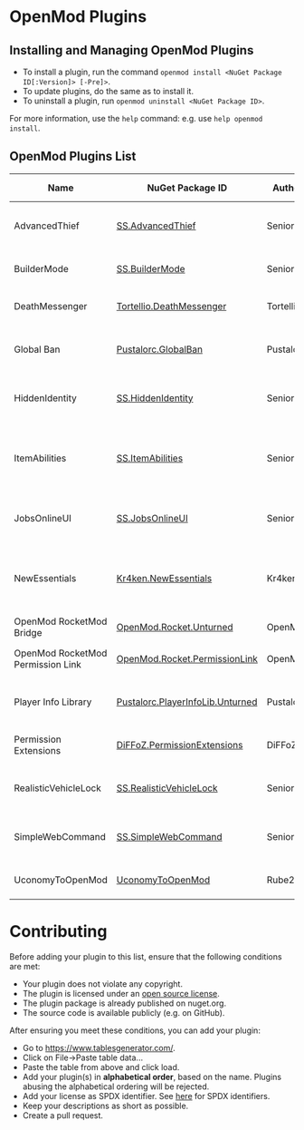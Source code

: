 # OpenMod Plugins

## Installing and Managing OpenMod Plugins
- To install a plugin, run the command `openmod install <NuGet Package ID[:Version]> [-Pre]>`.  
- To update plugins, do the same as to install it.
- To uninstall a plugin, run `openmod uninstall <NuGet Package ID>`.

For more information, use the `help` command: e.g. use `help openmod install`.

## OpenMod Plugins List
| Name                              | NuGet Package ID                                                                                     | Author    | Platform | Description                                                                                                    | License      | Source Code                                                                                       |
|-----------------------------------|------------------------------------------------------------------------------------------------------|-----------|----------|----------------------------------------------------------------------------------------------------------------|--------------|---------------------------------------------------------------------------------------------------|
| AdvancedThief                     | [SS.AdvancedThief](https://www.nuget.org/packages/SS.AdvancedThief/)                                 | Senior S  | Unturned | This plugin add a command to have a best rol in Roleplays servers!                                             | EUPL-1.2     | [GitHub](https://github.com/Senior-S/AdvancedThief-OpenMod)                                       |
| BuilderMode                       | [SS.BuilderMode](https://www.nuget.org/packages/SS.BuilderMode/)                                     | Senior S  | Unturned | A simple/shitty plugin to build with more facility.                                                            | EUPL-1.2     | [GitHub](https://github.com/Senior-S/BuilderMode-OpenMod)                                         |
| DeathMessenger                    | [Tortellio.DeathMessenger](https://www.nuget.org/packages/Tortellio.DeathMessenger)                  | Tortellio | Unturned | Sending death messages based on player death causes.                                                           | EUPL-1.2     | [GitHub](https://github.com/Tortellio/DeathMessenger)                                             |
| Global Ban                        | [Pustalorc.GlobalBan](https://www.nuget.org/packages/Pustalorc.GlobalBan/)                           | Pustalorc | Unturned | Keep bans globally between servers. Supports HWID & IP banning.                                                | EUPL-1.2     | [GitHub](https://github.com/Pustalorc/GlobalBan/)                                                 |
| HiddenIdentity                    | [SS.HiddenIdentity](https://www.nuget.org/packages/ss.hiddenidentity/)                               | Senior S  | Unturned | Now you can be a good thief, if you have a mask anyone cant see your name!                                     | EUPL-1.2     | [GitHub](https://github.com/Senior-S/HiddenIdentity-OpenMod/)                                     |
| ItemAbilities                     | [SS.ItemAbilities](https://www.nuget.org/packages/SS.ItemAbilities/)                                 | Senior S  | Unturned | You can assign effects (Speed/Jump/Gravity Multiplier) to any item like a Katana or a Hat.                     | EUPL-1.2     | [GitHub](https://github.com/Senior-S/ItemAbilities-OpenMod)                                       |
| JobsOnlineUI                      | [SS.JobsOnlineUI](https://www.nuget.org/packages/ss.jobsonlineui/)                                   | Senior S  | Unturned | A simple plugin to check the players or jobs online while press a key.                                         | EUPL-1.2     | [GitHub](https://github.com/Senior-S/JobsOnlineUI-OpenMod)                                        |
| NewEssentials                     | [Kr4ken.NewEssentials](https://www.nuget.org/packages/Kr4ken.NewEssentials)                          | Kr4ken    | Unturned | The new essential plugin for Unturned. This project aims to be a replacement for uEssentials built on OpenMod. | GPL-3.0-only | [GitHub](https://github.com/Kr4ken-9/NewEssentials)                                               |
| OpenMod RocketMod Bridge          | [OpenMod.Rocket.Unturned](https://www.nuget.org/packages/OpenMod.Rocket.Unturned)                    | OpenMod   | Unturned | Legacy RM4 support for OpenMod                                                                                 | MIT          | [GitHub](https://github.com/openmod/OpenMod/tree/master/unturned/rocketmod)                       |
| OpenMod RocketMod Permission Link | [OpenMod.Rocket.PermissionLink](https://www.nuget.org/packages/OpenMod.Rocket.PermissionLink)        | OpenMod   | Unturned | Makes RM4 use OpenMod Permissions                                                                              | EUPL-1.2     | [GitHub](https://github.com/openmod/OpenMod/tree/master/unturned/rocketmod/Rocket.PermissionLink) |
| Player Info Library               | [Pustalorc.PlayerInfoLib.Unturned](https://www.nuget.org/packages/Pustalorc.PlayerInfoLib.Unturned/) | Pustalorc | Unturned | Player Info Library, store information about all your players.                                                 | EUPL-1.2     | [GitHub](https://github.com/Pustalorc/PlayerInfoLib/)                                             |
| Permission Extensions             | [DiFFoZ.PermissionExtensions](https://www.nuget.org/packages/DiFFoZ.PermissionExtensions/)           | DiFFoZ    | Unturned | Add support prefix, suffix, and color for OpenMod                                                              | GPL-3.0-only | [GitHub](https://github.com/DiFFoZ/PermissionExtensions)                                          |
| RealisticVehicleLock              | [SS.RealisticVehicleLock](https://www.nuget.org/packages/ss.realisticvehiclelock/)                   | Senior S  | Unturned | A plugin to add more realism to your roleplay server, the name say all!                                        | EUPL-1.2     | [GitHub](https://github.com/Senior-S/RealisticVehicleLock-OpenMod)                                |
| SimpleWebCommand                  | [SS.SimpleWebCommand](https://www.nuget.org/packages/SS.SimpleWebCommand/)                           | Senior S  | Unturned | A simple plugin to send web request to your players and set urls with a interval.                              | EUPL-1.2     | [GitHub](https://github.com/Senior-S/SimpleWebCommand-OpenMod)                                    |
| UconomyToOpenMod                  | [UconomyToOpenMod](https://www.nuget.org/packages/UconomyToOpenMod)                                  | Rube200   | Unturned | Support rocketmod plugins to use OpenMod Economy.                                                              | GPL-3.0-only | [GitHub](https://github.com/Rube200/UconomyToOpenMod)                                             |

# Contributing

Before adding your plugin to this list, ensure that the following conditions are met:
* Your plugin does not violate any copyright.
* The plugin is licensed under an [open source license](https://opensource.org/licenses).
* The plugin package is already published on nuget.org.
* The source code is available publicly (e.g. on GitHub).

After ensuring you meet these conditions, you can add your plugin:
- Go to https://www.tablesgenerator.com/.
- Click on File->Paste table data...
- Paste the table from above and click load.
- Add your plugin(s) in **alphabetical order**, based on the name. Plugins abusing the alphabetical ordering will be rejected.
- Add your license as SPDX identifier. See [here](https://spdx.org/licenses/) for SPDX identifiers.
- Keep your descriptions as short as possible.
- Create a pull request.
